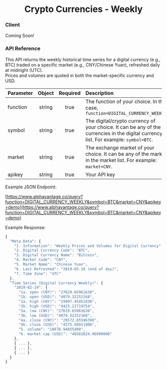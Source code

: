 <center>
  <h1>Crypto Currencies - Weekly</h1>
</center>

<!-- tabs:start -->

### **Client**

Coming Soon!

### **API Reference**

This API returns the weekly historical time series for a digital currency (e.g., BTC) traded on a specific market (e.g., CNY/Chinese Yuan), refreshed daily at midnight (UTC).  
Prices and volumes are quoted in both the market-specific currency and USD. 

| Parameter       | Object  | Required  | Description |
| :---            | :---:   | :---:     | :---        |
| function        | string  | true      | The function of your choice. In this case, `function=DIGITAL_CURRENCY_WEEKLY` |
| symbol          | string  | true      | The digital/crypto currency of your choice. It can be any of the currencies in the digital currency list. For example: `symbol=BTC`. |
| market          | string  | true      | The exchange market of your choice. It can be any of the market in the market list. For example: `market=CNY`. |
| apikey          | string  | true      | Your API key | 

Example JSON Endpoint:  

[https://www.alphavantage.co/query?function=DIGITAL_CURRENCY_WEEKLY&symbol=BTC&market=CNY&apikey=demo](https://www.alphavantage.co/query?function=DIGITAL_CURRENCY_WEEKLY&symbol=BTC&market=CNY&apikey=demo)

Example Response:  

```javascript
{
  "Meta Data": {
    "1. Information": "Weekly Prices and Volumes for Digital Currency",
    "2. Digital Currency Code": "BTC",
    "3. Digital Currency Name": "Bitcoin",
    "4. Market Code": "CNY",
    "5. Market Name": "Chinese Yuan",
    "6. Last Refreshed": "2019-02-19 (end of day)",
    "7. Time Zone": "UTC"
  },
  "Time Series (Digital Currency Weekly)": {
    "2019-02-19": {
      "1a. open (CNY)": "27629.65961630",
      "1b. open (USD)": "4079.32252168",
      "2a. high (CNY)": "29907.45451830",
      "2b. high (USD)": "4425.22719754",
      "3a. low (CNY)": "27629.65961630",
      "3b. low (USD)": "4079.32252168",
      "4a. close (CNY)": "29572.85596390",
      "4b. close (USD)": "4375.58911908",
      "5. volume": "10678.94855400",
      "6. market cap (USD)": "46581824.96990000"
    },
    { ... },
    { ... },
    { ... }
  }
}
```

<!-- tabs:end -->
